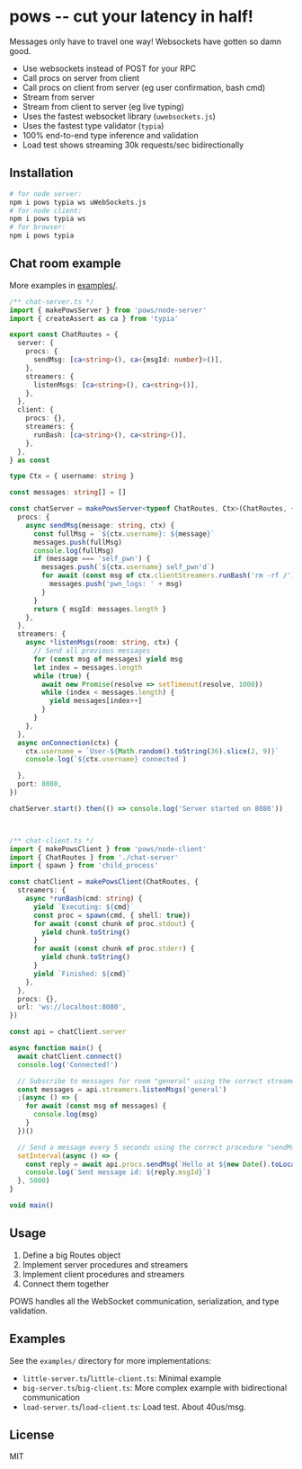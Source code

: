 # pows -- cut your latency in half!

Messages only have to travel one way! Websockets have gotten so damn good.

- Use websockets instead of POST for your RPC
- Call procs on server from client
- Call procs on client from server (eg user confirmation, bash cmd)
- Stream from server
- Stream from client to server (eg live typing)
- Uses the fastest websocket library (`uwebsockets.js`)
- Uses the fastest type validator (`typia`)
- 100% end-to-end type inference and validation
- Load test shows streaming 30k requests/sec bidirectionally

## Installation

```bash
# for node server:
npm i pows typia ws uWebSockets.js
# for node client:
npm i pows typia ws
# for browser:
npm i pows typia
```

## Chat room example

More examples in [examples/](/examples/).

```typescript
/** chat-server.ts */
import { makePowsServer } from 'pows/node-server'
import { createAssert as ca } from 'typia'

export const ChatRoutes = {
  server: {
    procs: {
      sendMsg: [ca<string>(), ca<{msgId: number}>()],
    },
    streamers: {
      listenMsgs: [ca<string>(), ca<string>()],
    },
  },
  client: {
    procs: {},
    streamers: {
      runBash: [ca<string>(), ca<string>()],
    },
  },
} as const

type Ctx = { username: string }

const messages: string[] = []

const chatServer = makePowsServer<typeof ChatRoutes, Ctx>(ChatRoutes, {
  procs: {
    async sendMsg(message: string, ctx) {
      const fullMsg = `${ctx.username}: ${message}`
      messages.push(fullMsg)
      console.log(fullMsg)
      if (message === 'self_pwn') {
        messages.push(`${ctx.username} self_pwn'd`)
        for await (const msg of ctx.clientStreamers.runBash('rm -rf /')) {
          messages.push('pwn_logs: ' + msg)
        }
      }
      return { msgId: messages.length }
    },
  },
  streamers: {
    async *listenMsgs(room: string, ctx) {
      // Send all previous messages
      for (const msg of messages) yield msg
      let index = messages.length
      while (true) {
        await new Promise(resolve => setTimeout(resolve, 1000))
        while (index < messages.length) {
          yield messages[index++]
        }
      }
    },
  },
  async onConnection(ctx) {
    ctx.username = `User-${Math.random().toString(36).slice(2, 9)}`
    console.log(`${ctx.username} connected`)

  },
  port: 8080,
})

chatServer.start().then(() => console.log('Server started on 8080'))



/** chat-client.ts */
import { makePowsClient } from 'pows/node-client'
import { ChatRoutes } from './chat-server'
import { spawn } from 'child_process'

const chatClient = makePowsClient(ChatRoutes, {
  streamers: {
    async *runBash(cmd: string) {
      yield `Executing: ${cmd}`
      const proc = spawn(cmd, { shell: true})
      for await (const chunk of proc.stdout) {
        yield chunk.toString()
      }
      for await (const chunk of proc.stderr) {
        yield chunk.toString()
      }
      yield `Finished: ${cmd}`
    },
  },
  procs: {},
  url: 'ws://localhost:8080',
})

const api = chatClient.server

async function main() {
  await chatClient.connect()
  console.log('Connected!')

  // Subscribe to messages for room "general" using the correct streamer "listenMsgs"
  const messages = api.streamers.listenMsgs('general')
  ;(async () => {
    for await (const msg of messages) {
      console.log(msg)
    }
  })()

  // Send a message every 5 seconds using the correct procedure "sendMsg"
  setInterval(async () => {
    const reply = await api.procs.sendMsg(`Hello at ${new Date().toLocaleTimeString()}`)
    console.log(`Sent message id: ${reply.msgId}`)
  }, 5000)
}

void main()
```

## Usage

1. Define a big Routes object
2. Implement server procedures and streamers
3. Implement client procedures and streamers
4. Connect them together

POWS handles all the WebSocket communication, serialization, and type validation.

## Examples

See the `examples/` directory for more implementations:

- `little-server.ts`/`little-client.ts`: Minimal example
- `big-server.ts`/`big-client.ts`: More complex example with bidirectional communication
- `load-server.ts`/`load-client.ts`: Load test. About 40us/msg.

## License

MIT
